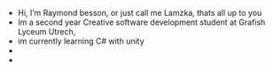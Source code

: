 - Hi, I’m Raymond besson, or just call me Lamzka, thats all up to you
- Im a second year Creative software development student at Grafish Lyceum Utrech,
- im currently learning C# with unity
- 
-  

<!---
Lamzka/Lamzka is a ✨ special ✨ repository because its `README.md` (this file) appears on your GitHub profile.
You can click the Preview link to take a look at your changes.
--->
